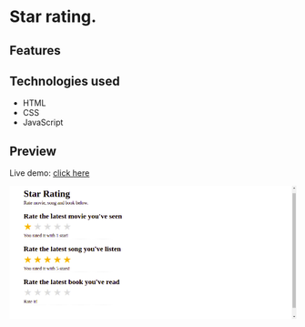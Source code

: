 # Star rating.

## Features

## Technologies used

- HTML
- CSS
- JavaScript

## Preview

Live demo: [click here](https://pawelpohland.github.io/star-rating/)

[![App screenshot](preview.png "Preview - screenshot")](https://pawelpohland.github.io/star-rating/)
